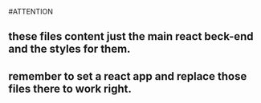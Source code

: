 #ATTENTION
## these files content just the main react beck-end and the styles for them.
## remember to set a react app and replace those files there to work right.
